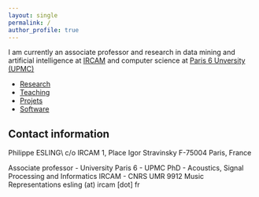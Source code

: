```yaml
---
layout: single
permalink: /
author_profile: true
---
```


I am currently an associate professor and research in data mining and artificial intelligence at [IRCAM](http://www.ircam.fr) and computer science at [Paris 6 Unversity (UPMC)](http://www.upmc.fr)

* [Research](/research/)
* [Teaching](/teaching/)
* [Projets](/projects/)
* [Software](/software/)

## Contact information
Philippe ESLING\\
c/o IRCAM
1, Place Igor Stravinsky
F-75004 Paris, France

Associate professor - University Paris 6 - UPMC
PhD - Acoustics, Signal Processing and Informatics
IRCAM - CNRS UMR 9912
Music Representations
esling (at) ircam [dot] fr
